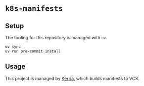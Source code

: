 # `k8s-manifests`

## Setup

The tooling for this repository is managed with `uv`.

```sh
uv sync
uv run pre-commit install
```

## Usage

This project is managed by [Kerria](https://github.com/kerria-dev/kerria), which builds manifests to VCS.
